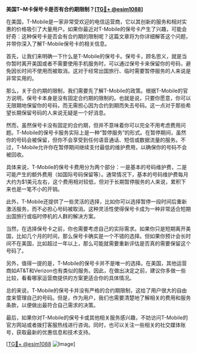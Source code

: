 **美国T~M卡保号卡是否有合约期限制？[[TG💪+ @esim1088](https://t.me/s/esim1088)]**

在美国，T-Mobile是一家非常受欢迎的电信运营商，它以其创新的服务和相对实惠的价格吸引了大量用户。如果你最近对T-Mobile的保号卡产生了兴趣，可能会好奇：这种保号卡是否会有合约期的限制呢？这篇文章将为你详细解答这个问题，并带你深入了解T-Mobile保号卡的相关信息。

首先，让我们来明确一下什么是T-Mobile的保号卡。保号卡，顾名思义，就是当你暂时离开美国或者不需要使用手机服务时，可以通过保号卡来保留你的号码，避免因长时间不使用而被取消。这对于经常出国旅行、临时需要暂停服务的人来说是非常实用的。

那么，关于合约期的限制，我们需要先了解T-Mobile的政策。根据T-Mobile的官方说明，保号卡本身是没有固定合约期的限制的。也就是说，只要你愿意，你可以无限期地保留你的号码，而无需担心因为合约到期而失去号码。这一点对于那些希望长期保留号码的人来说无疑是一个好消息。

然而，虽然保号卡没有固定的合约期，但并不意味着你可以完全不用考虑费用问题。T-Mobile的保号卡服务实际上是一种“暂停服务”的形式。在暂停期间，虽然你的号码会被保留，但你不会享受到任何语音通话、短信或数据流量的服务。不过，T-Mobile允许你在暂停期间继续支付最低的维护费用，以确保你的号码不会被回收。

具体来说，T-Mobile的保号卡费用分为两个部分：一是基本的号码维护费，二是可能产生的额外费用（如国际号码保留等）。通常情况下，基本的号码维护费每月大约为$1美元左右，这个费用相对较低，但对于长期暂停服务的人来说，累积下来也是一笔不小的开销。

此外，T-Mobile还提供了一些灵活的选择，比如你可以选择暂停一段时间后重新激活服务，而不必担心号码被取消。这种灵活性使得保号卡成为一种非常适合短期出国旅行或临时停机的人群的解决方案。

当然，在选择保号卡之前，你也需要考虑自己的实际需求。如果你只是短期离开美国，比如几个月的时间，那么保号卡确实是一个不错的选择。但如果你预计会长时间不在美国，比如超过一年以上，那么可能就需要重新评估是否真的需要保留这个号码了。

另外，值得一提的是，T-Mobile的保号卡并不是唯一的选择。在美国，其他运营商如AT&T和Verizon也有类似的服务。因此，在做出决定之前，建议你多做一些比较，看看哪家运营商提供的方案更适合你的具体情况。

总的来说，T-Mobile的保号卡并没有严格的合约期限制，这给了用户很大的自由度来管理自己的号码。但是，作为用户，我们也需要清楚地了解相关的费用和服务条款，以便做出最符合自己需求的决策。

最后，如果你对T-Mobile的保号卡或其他相关服务感兴趣，不妨访问T-Mobile的官方网站或者拨打客服热线进行咨询。同时，也可以关注一些相关的社交媒体账号，获取最新的优惠信息和技术支持。

[[TG💪+ @esim1088](https://t.me/s/esim1088) ![Image](https://i.postimg.cc/4NQfJmqS/Snipaste-2025-05-13-00-14-12.png)]